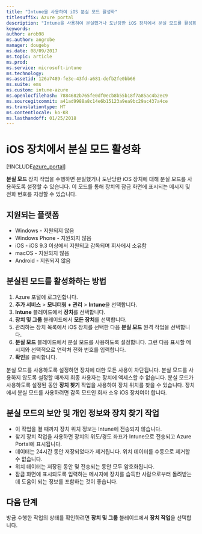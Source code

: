 ```yaml
---
title: "Intune을 사용하여 iOS 분실 모드 활성화"
titlesuffix: Azure portal
description: "Intune을 사용하여 분실했거나 도난당한 iOS 장치에서 분실 모드를 활성화하는 방법을 알아봅니다.\""
keywords: 
author: arob98
ms.author: angrobe
manager: dougeby
ms.date: 08/09/2017
ms.topic: article
ms.prod: 
ms.service: microsoft-intune
ms.technology: 
ms.assetid: 126a7489-fe3e-43fd-a681-defb2fe0bb66
ms.suite: ems
ms.custom: intune-azure
ms.openlocfilehash: 7884682b765fe0df0ecb8b55b18f7a85ac4b2ec9
ms.sourcegitcommit: a41ad9988a8c14e6b15123a9ea9bc29ac437a4ce
ms.translationtype: HT
ms.contentlocale: ko-KR
ms.lasthandoff: 01/25/2018
---
```

# <a name="activate-lost-mode-on-ios-devices"></a>iOS 장치에서 분실 모드 활성화


[!INCLUDE[azure_portal](./includes/azure_portal.md)]

**분실 모드** 장치 작업을 수행하면 분실했거나 도난당한 iOS 장치에 대해 분실 모드를 사용하도록 설정할 수 있습니다. 이 모드를 통해 장치의 잠금 화면에 표시되는 메시지 및 전화 번호를 지정할 수 있습니다.

## <a name="supported-platforms"></a>지원되는 플랫폼

- Windows - 지원되지 않음
- Windows Phone - 지원되지 않음
- iOS - iOS 9.3 이상에서 지원되고 감독되며 회사에서 소유함
- macOS - 지원되지 않음
- Android - 지원되지 않음

## <a name="how-to-activate-lost-mode"></a>분실된 모드를 활성화하는 방법

1. Azure 포털에 로그인합니다.
2. **추가 서비스** > **모니터링 + 관리** > **Intune**을 선택합니다.
3. **Intune** 블레이드에서 **장치**를 선택합니다.
4. **장치 및 그룹** 블레이드에서 **모든 장치**를 선택합니다.
5. 관리하는 장치 목록에서 iOS 장치를 선택한 다음 **분실 모드** 원격 작업을 선택합니다.
6. **분실 모드** 블레이드에서 분실 모드를 사용하도록 설정합니다. 그런 다음 표시할 메시지와 선택적으로 연락처 전화 번호를 입력합니다.
7. **확인**을 클릭합니다.

분실 모드를 사용하도록 설정하면 장치에 대한 모든 사용이 차단됩니다. 분실 모드를 사용하지 않도록 설정할 때까지 최종 사용자는 장치에 액세스할 수 없습니다. 분실 모드가 사용하도록 설정된 동안 **장치 찾기** 작업을 사용하여 장치 위치를 찾을 수 있습니다.
장치에서 분실 모드를 사용하려면 감독 모드인 회사 소유 iOS 장치여야 합니다.

## <a name="security-and-privacy-information-for-the-lost-mode-and-locate-device-actions"></a>분실 모드의 보안 및 개인 정보와 장치 찾기 작업
- 이 작업을 켤 때까지 장치 위치 정보는 Intune에 전송되지 않습니다.
- 찾기 장치 작업을 사용하면 장치의 위도/경도 좌표가 Intune으로 전송되고 Azure Portal에 표시됩니다.
- 데이터는 24시간 동안 저장되었다가 제거됩니다. 위치 데이터를 수동으로 제거할 수 없습니다.
- 위치 데이터는 저장된 동안 및 전송되는 동안 모두 암호화됩니다.
- 잠금 화면에 표시되도록 입력하는 메시지에 장치를 습득한 사람으로부터 돌려받는 데 도움이 되는 정보를 포함하는 것이 좋습니다.

## <a name="next-steps"></a>다음 단계

방금 수행한 작업의 상태를 확인하려면 **장치 및 그룹** 블레이드에서 **장치 작업**을 선택합니다.

